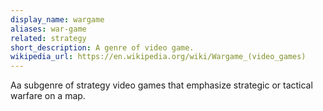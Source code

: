 ```yaml
---
display_name: wargame
aliases: war-game
related: strategy
short_description: A genre of video game.
wikipedia_url: https://en.wikipedia.org/wiki/Wargame_(video_games)
---
```

Aa subgenre of strategy video games that emphasize strategic or tactical warfare on a map.